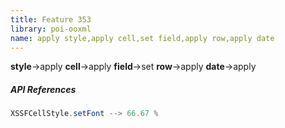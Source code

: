 ```yaml
---
title: Feature 353
library: poi-ooxml
name: apply style,apply cell,set field,apply row,apply date
---
```


**style**->apply **cell**->apply **field**->set **row**->apply **date**->apply 

##### API References

```java
XSSFCellStyle.setFont --> 66.67 %
```
